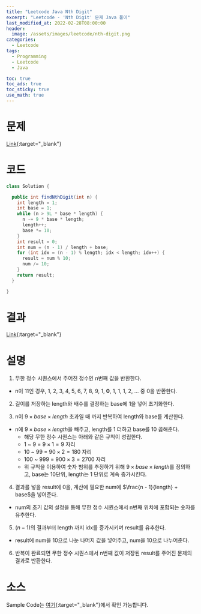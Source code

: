 ```yaml
---
title: "Leetcode Java Nth Digit"
excerpt: "Leetcode - 'Nth Digit' 문제 Java 풀이"
last_modified_at: 2022-02-28T08:00:00
header:
  image: /assets/images/leetcode/nth-digit.png
categories:
  - Leetcode
tags:
  - Programming
  - Leetcode
  - Java

toc: true
toc_ads: true
toc_sticky: true
use_math: true
---
```

# 문제
[Link](https://leetcode.com/problems/nth-digit/){:target="_blank"}

# 코드
```java
class Solution {

  public int findNthDigit(int n) {
    int length = 1;
    int base = 1;
    while (n > 9L * base * length) {
      n -= 9 * base * length;
      length++;
      base *= 10;
    }
    int result = 0;
    int num = (n - 1) / length + base;
    for (int idx = (n - 1) % length; idx < length; idx++) {
      result = num % 10;
      num /= 10;
    }
    return result;
  }

}
```

# 결과
[Link](https://leetcode.com/submissions/detail/650219323/){:target="_blank"}

# 설명
1. 무한 정수 시퀀스에서 주어진 정수인 n번째 값을 반환한다.
- n이 11인 경우, 1, 2, 3, 4, 5, 6, 7, 8, 9, 1, <b>0</b>, 1, 1, 1, 2, ... 중 0을 반환한다.

2. 길이를 저장하는 length와 배수를 결정하는 base에 1을 넣어 초기화한다.

3. n이 $9 \times base \times length$ 초과일 때 까지 반복하여 length와 base를 계산한다.
- n에 $9 \times base \times length$을 빼주고, length를 1 더하고 base를 10 곱해준다.
  - 해당 무한 정수 시퀀스는 아래와 같은 규칙이 성립한다.
  - 1 ~ 9 = $9 \times 1 = 9$ 자리
  - 10 ~ 99 = $90 \times 2 = 180$ 자리
  - 100 ~ 999 = $900 \times 3 = 2700$ 자리
  - 위 규칙을 이용하여 숫자 범위를 추정하기 위해 $9 \times base \times length$를 정의하고, base는 10단위, length는 1 단위로 계속 증가시킨다.

4. 결과를 넣을 result에 0을, 계산에 필요한 num에 $\frac{n - 1}{length} + base$을 넣어준다.
- num의 초기 값의 설정을 통해 무한 정수 시퀀스에서 n번째 위치에 포함되는 숫자를 유추한다.

5. $(n - 1) % length$의 결과부터 length 까지 idx를 증가시키며 result를 유추한다.
- result에 num을 10으로 나눈 나머지 값을 넣어주고, num을 10으로 나누어준다.

6. 반복이 완료되면 무한 정수 시퀀스에서 n번째 값이 저장된 result를 주어진 문제의 결과로 반환한다.

# 소스
Sample Code는 [여기](https://github.com/GracefulSoul/leetcode/blob/master/src/main/java/gracefulsoul/problems/NthDigit.java){:target="_blank"}에서 확인 가능합니다.